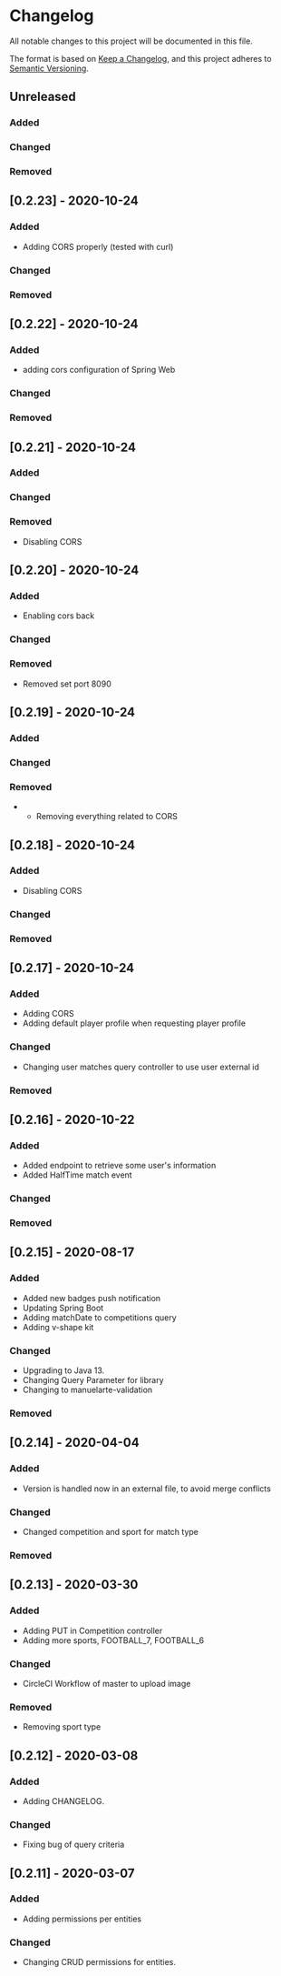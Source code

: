 # Changelog
All notable changes to this project will be documented in this file.

The format is based on [Keep a Changelog](https://keepachangelog.com/en/1.0.0/),
and this project adheres to [Semantic Versioning](https://semver.org/spec/v2.0.0.html).

## Unreleased

### Added

### Changed

### Removed

## [0.2.23] - 2020-10-24

### Added

- Adding CORS properly (tested with curl)

### Changed

### Removed

## [0.2.22] - 2020-10-24

### Added

- adding cors configuration of Spring Web

### Changed

### Removed

## [0.2.21] - 2020-10-24

### Added

### Changed

### Removed

- Disabling CORS

## [0.2.20] - 2020-10-24

### Added

- Enabling cors back

### Changed

### Removed

- Removed set port 8090

## [0.2.19] - 2020-10-24

### Added

### Changed

### Removed

- - Removing everything related to CORS

## [0.2.18] - 2020-10-24

### Added

- Disabling CORS

### Changed

### Removed

## [0.2.17] - 2020-10-24

### Added

- Adding CORS
- Adding default player profile when requesting player profile

### Changed

- Changing user matches query controller to use user external id

### Removed

## [0.2.16] - 2020-10-22

### Added

- Added endpoint to retrieve some user's information
- Added HalfTime match event

### Changed

### Removed

## [0.2.15] - 2020-08-17

### Added

- Added new badges push notification
- Updating Spring Boot
- Adding matchDate to competitions query
- Adding v-shape kit

### Changed

- Upgrading to Java 13.
- Changing Query Parameter for library
- Changing to manuelarte-validation

### Removed

## [0.2.14] - 2020-04-04

### Added

- Version is handled now in an external file, to avoid merge conflicts

### Changed

- Changed competition and sport for match type

### Removed

## [0.2.13] - 2020-03-30

### Added

- Adding PUT in Competition controller
- Adding more sports, FOOTBALL_7, FOOTBALL_6

### Changed

- CircleCI Workflow of master to upload image

### Removed

- Removing sport type

## [0.2.12] - 2020-03-08

### Added
- Adding CHANGELOG.

### Changed
- Fixing bug of query criteria 

## [0.2.11] - 2020-03-07

### Added
- Adding permissions per entities

### Changed
- Changing CRUD permissions for entities.